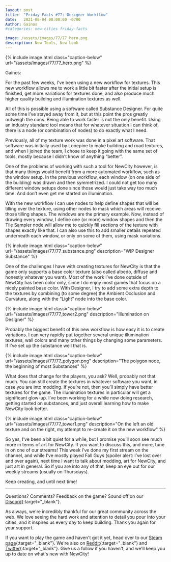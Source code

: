 ```yaml
---
layout: post
title:  "Friday Facts #77: Designer Workflow"
date:   2021-06-04 00:00:00 -0700
Author: Gainos
#categories: new-cities friday-facts

image: /assets/images/77/77_hero.png
description: New Tools, New Look
---
```


{% include image.html class="caption-below"
  url="/assets/images/77/77_hero.png"
%}

Gainos:

For the past few weeks, I've been using a new workflow for textures. This new workflow allows me to work a little bit faster after the initial setup is finished, get more variations for textures done, and also produce much higher quality building and illumination textures as well.

All of this is possible using a software called Substance Designer. For quite some time I’ve stayed away from it, but at this point the pros greatly outweigh the cons. Being able to work faster is not the only benefit. Using an industry standard tool means that for whatever situation I can think of, there is a node (or combination of nodes) to do exactly what I need.

Previously, all of my texture work was done in a pixel art software. That software was initially used by Lonepine to make building and road textures, and when I joined the team, I chose to keep it going with the same set of tools, mostly because I didn’t know of anything “better”.

One of the problems of working with such a tool for NewCity however, is that many things would benefit from a more automated workflow, such as the window setup. In the previous workflow, each window (on one side of the building) was drawn and then symmetrized. I could not get too many different window setups done since those would just take way too much time. And don’t even get me started on illumination.

With the new workflow I can use nodes to help define shapes that will be tilling over the texture, using other nodes to mask which areas will receive those tilling shapes. The windows are the primary example. Now, instead of drawing every window, I define one (or more) window shapes and then the Tile Sampler node will allow me to quickly fill sections of the texture with shapes exactly like that. I can also use this to add smaller details repeated underneath each window, or only on some of them, using mask variations.

{% include image.html class="caption-below"
  url="/assets/images/77/77_substance.png"
  description="WIP Designer Substance"
%}

One of the challenges I have with creating textures for NewCity is that the game only supports a base color texture (also called albedo, diffuse and honestly whatever you want). Most of the work I’ve done outside of NewCity has been color only, since I do enjoy most games that focus on a nicely painted base color. With Designer, I try to add some extra depth to the textures by combining (to some degree) the Ambient Occlusion and Curvature, along with the “Light” node into the base color.

{% include image.html class="caption-below"
  url="/assets/images/77/77_tower2.png"
  description="Illumination on Designer"
%}

Probably the biggest benefit of this new workflow is how easy it is to create variations. I can very rapidly put together several unique illumination textures, wall colors and many other things by changing some parameters. If I’ve set up the substance well that is.

{% include image.html class="caption-below"
  url="/assets/images/77/77_polygon.png"
  description="The polygon node, the beginning of most Substances"
%}

What does that change for the players, you ask? Well, probably not that much. You can still create the textures in whatever software you want, in case you are into modding. If you’re not, then you’ll simply have better textures for the game. The illumination textures in particular will get a significant glow-up. I’ve been working for a while now doing research, getting started on substances, and just overall learning how to make NewCity look better.

{% include image.html class="caption-below"
  url="/assets/images/77/77_tower1.png"
  description="On the left an old texture and on the right, my attempt to re-create it on the new workflow"
%}

So yes, I’ve been a bit quiet for a while, but I promise you’ll soon see much more in terms of art for NewCity. If you want to discuss this, and more, tune in on one of our streams! This week I’ve done my first stream on the channel, and while I’ve mostly played Fall Guys (spoiler alert: I’ve lost over and over again), next time I want to talk about modding, art for NewCity, and just art in general. So if you are into any of that, keep an eye out for our weekly streams (usually on Thursdays).

Keep creating, and until next time!

---

Questions? Comments? Feedback on the game? Sound off on our [Discord]{:target="_blank"}.

As always, we're incredibly thankful for our great community across the web. We love seeing the hard work and attention to detail you pour into your cities, and it inspires us every day to keep building. Thank you again for your support.

If you want to play the game and haven't got it yet, head over to our [Steam page]{:target="_blank"}. We're also on [Reddit]{:target="_blank"} and [Twitter]{:target="_blank"}. Give us a follow if you haven't, and we'll keep you up to date on what's new with NewCity!

[Discord]:  http://discord.gg/cz6t4J5
[Steam page]: https://store.steampowered.com/app/1067860/NewCity/
[Reddit]: https://www.reddit.com/r/NewCity
[Twitter]: https://twitter.com/lone_pine_games


